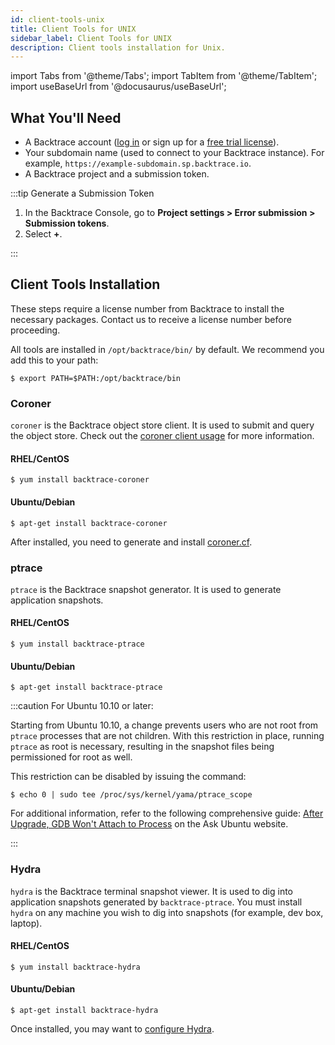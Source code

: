 ```yaml
---
id: client-tools-unix
title: Client Tools for UNIX
sidebar_label: Client Tools for UNIX
description: Client tools installation for Unix.
---
```


import Tabs from '@theme/Tabs';
import TabItem from '@theme/TabItem';
import useBaseUrl from '@docusaurus/useBaseUrl';

## What You'll Need

- A Backtrace account ([log in](https://backtrace.io/login) or sign up for a [free trial license](https://backtrace.io/sign-up)).
- Your subdomain name (used to connect to your Backtrace instance). For example, `https://example-subdomain.sp.backtrace.io`.
- A Backtrace project and a submission token.

:::tip Generate a Submission Token

1. In the Backtrace Console, go to **Project settings > Error submission > Submission tokens**.
1. Select **+**.

:::

## Client Tools Installation

These steps require a license number from Backtrace to install the necessary packages. Contact us to receive a license number before proceeding.

All tools are installed in `/opt/backtrace/bin/` by default. We recommend you add this to your path:

```shell
$ export PATH=$PATH:/opt/backtrace/bin
```

### Coroner

`coroner` is the Backtrace object store client. It is used to submit and query the object store. Check out the [coroner client usage](/error-reporting/advanced/coroner/client-usage/) for more information.

#### RHEL/CentOS

```shell
$ yum install backtrace-coroner
```

#### Ubuntu/Debian

```shell
$ apt-get install backtrace-coroner
```

After installed, you need to generate and install [coroner.cf](/error-reporting/advanced/coroner/client-getting-started/).

### ptrace

`ptrace` is the Backtrace snapshot generator. It is used to generate application snapshots.

#### RHEL/CentOS

```shell
$ yum install backtrace-ptrace
```

#### Ubuntu/Debian

```shell
$ apt-get install backtrace-ptrace
```

:::caution For Ubuntu 10.10 or later:

Starting from Ubuntu 10.10, a change prevents users who are not root from `ptrace` processes that are not children. With this restriction in place, running `ptrace` as root is necessary, resulting in the snapshot files being permissioned for root as well.

This restriction can be disabled by issuing the command:

```shell
$ echo 0 | sudo tee /proc/sys/kernel/yama/ptrace_scope
```

For additional information, refer to the following comprehensive guide: [After Upgrade, GDB Won't Attach to Process](https://askubuntu.com/questions/41629/after-upgrade-gdb-wont-attach-to-process) on the Ask Ubuntu website.

:::

### Hydra

`hydra` is the Backtrace terminal snapshot viewer. It is used to dig into application snapshots generated by `backtrace-ptrace`. You must install `hydra` on any machine you wish to dig into snapshots (for example, dev box, laptop).

#### RHEL/CentOS

```shell
$ yum install backtrace-hydra
```

#### Ubuntu/Debian

```shell
$ apt-get install backtrace-hydra
```

Once installed, you may want to [configure Hydra](https://help.backtrace.io/advanced/component-hydra/hydra-setup).
